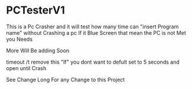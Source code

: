# PCTesterV1

This is a Pc Crasher and it will test how many time can "insert Program name" without Crashing a pc
If it Blue Screen that mean the PC is not Met you Needs

More Will Be adding Soon

timeout /t remove this "If" you dont want to defult set to 5 seconds and open until Crash


See Change Long For any Change to this Project